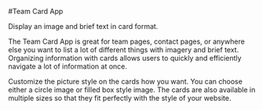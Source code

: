 #Team Card App

Display an image and brief text in card format.

The Team Card App is great for team pages, contact pages, or anywhere else you want to list a lot of different things with imagery and brief text. Organizing information with cards allows users to quickly and efficiently navigate a lot of information at once.

Customize the picture style on the cards how you want. You can choose either a circle image or filled box style image. The cards are also available in multiple sizes so that they fit perfectly with the style of your website.

